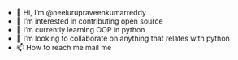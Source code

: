 - 👋 Hi, I’m @neelurupraveenkumarreddy
- 👀 I’m interested in contributing open source
- 🌱 I’m currently learning OOP in python
- 💞️ I’m looking to collaborate on anything that relates with python
- 📫 How to reach me mail me

<!---
neelurupraveenkumarreddy/neelurupraveenkumarreddy is a ✨ special ✨ repository because its `README.md` (this file) appears on your GitHub profile.
You can click the Preview link to take a look at your changes.
--->
